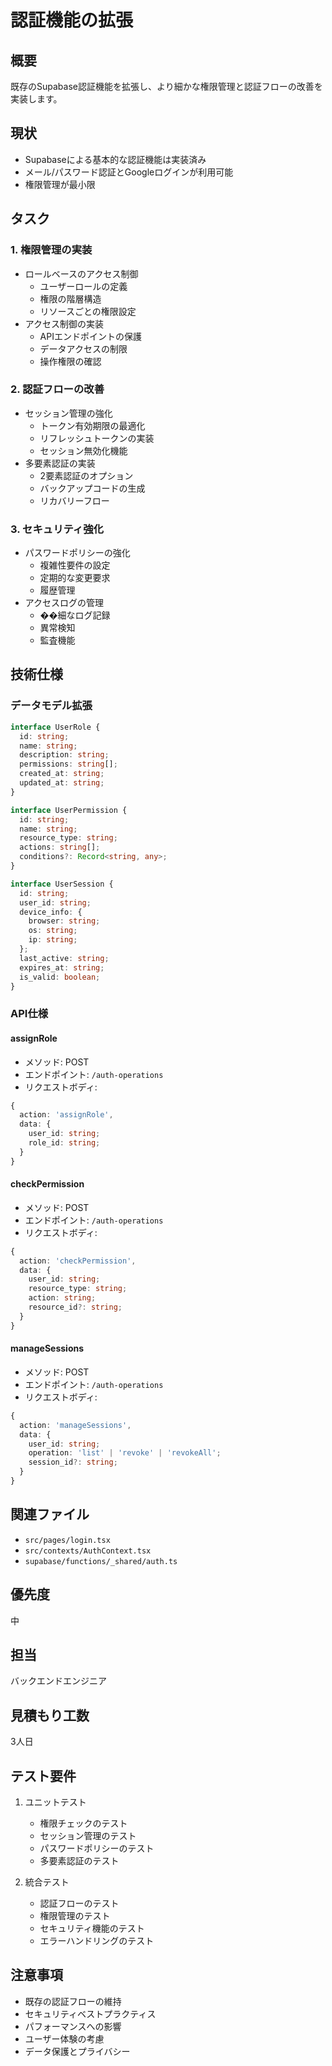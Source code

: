 # 認証機能の拡張

## 概要
既存のSupabase認証機能を拡張し、より細かな権限管理と認証フローの改善を実装します。

## 現状
- Supabaseによる基本的な認証機能は実装済み
- メール/パスワード認証とGoogleログインが利用可能
- 権限管理が最小限

## タスク

### 1. 権限管理の実装
- ロールベースのアクセス制御
  - ユーザーロールの定義
  - 権限の階層構造
  - リソースごとの権限設定
- アクセス制御の実装
  - APIエンドポイントの保護
  - データアクセスの制限
  - 操作権限の確認

### 2. 認証フローの改善
- セッション管理の強化
  - トークン有効期限の最適化
  - リフレッシュトークンの実装
  - セッション無効化機能
- 多要素認証の実装
  - 2要素認証のオプション
  - バックアップコードの生成
  - リカバリーフロー

### 3. セキュリティ強化
- パスワードポリシーの強化
  - 複雑性要件の設定
  - 定期的な変更要求
  - 履歴管理
- アクセスログの管理
  - ��細なログ記録
  - 異常検知
  - 監査機能

## 技術仕様

### データモデル拡張
```typescript
interface UserRole {
  id: string;
  name: string;
  description: string;
  permissions: string[];
  created_at: string;
  updated_at: string;
}

interface UserPermission {
  id: string;
  name: string;
  resource_type: string;
  actions: string[];
  conditions?: Record<string, any>;
}

interface UserSession {
  id: string;
  user_id: string;
  device_info: {
    browser: string;
    os: string;
    ip: string;
  };
  last_active: string;
  expires_at: string;
  is_valid: boolean;
}
```

### API仕様

#### assignRole
- メソッド: POST
- エンドポイント: `/auth-operations`
- リクエストボディ:
```typescript
{
  action: 'assignRole',
  data: {
    user_id: string;
    role_id: string;
  }
}
```

#### checkPermission
- メソッド: POST
- エンドポイント: `/auth-operations`
- リクエストボディ:
```typescript
{
  action: 'checkPermission',
  data: {
    user_id: string;
    resource_type: string;
    action: string;
    resource_id?: string;
  }
}
```

#### manageSessions
- メソッド: POST
- エンドポイント: `/auth-operations`
- リクエストボディ:
```typescript
{
  action: 'manageSessions',
  data: {
    user_id: string;
    operation: 'list' | 'revoke' | 'revokeAll';
    session_id?: string;
  }
}
```

## 関連ファイル
- `src/pages/login.tsx`
- `src/contexts/AuthContext.tsx`
- `supabase/functions/_shared/auth.ts`

## 優先度
中

## 担当
バックエンドエンジニア

## 見積もり工数
3人日

## テスト要件
1. ユニットテスト
   - 権限チェックのテスト
   - セッション管理のテスト
   - パスワードポリシーのテスト
   - 多要素認証のテスト

2. 統合テスト
   - 認証フローのテスト
   - 権限管理のテスト
   - セキュリティ機能のテスト
   - エラーハンドリングのテスト

## 注意事項
- 既存の認証フローの維持
- セキュリティベストプラクティス
- パフォーマンスへの影響
- ユーザー体験の考慮
- データ保護とプライバシー 